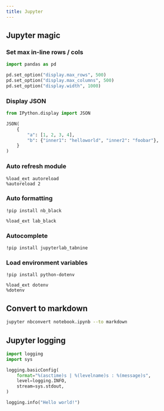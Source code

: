 ```yaml
---
title: Jupyter
---
```


## Jupyter magic

### Set max in-line rows / cols

```python
import pandas as pd

pd.set_option("display.max_rows", 500)
pd.set_option("display.max_columns", 500)
pd.set_option("display.width", 1000)
```

### Display JSON

```python
from IPython.display import JSON

JSON(
    {
        "a": [1, 2, 3, 4],
        "b": {"inner1": "helloworld", "inner2": "foobar"},
    }
)
```

### Auto refresh module

```
%load_ext autoreload
%autoreload 2
```

### Auto formatting

```
!pip install nb_black

%load_ext lab_black
```

### Autocomplete

```
!pip install jupyterlab_tabnine
```

### Load environment variables

```
!pip install python-dotenv

%load_ext dotenv
%dotenv
```

## Convert to markdown

```bash
jupyter nbconvert notebook.ipynb --to markdown
```

## Jupyter logging

```python
import logging
import sys

logging.basicConfig(
    format="%(asctime)s | %(levelname)s : %(message)s",
    level=logging.INFO,
    stream=sys.stdout,
)

logging.info("Hello world!")
```
